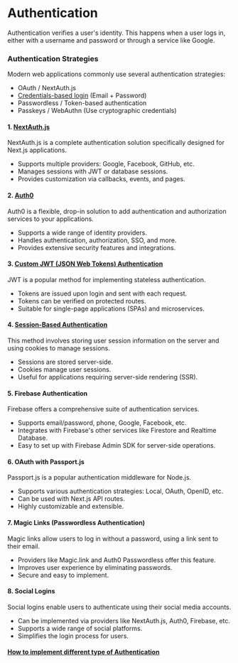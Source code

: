# Authentication
Authentication verifies a user's identity. This happens when a user logs in, either with a username and password or through a service like Google.

### Authentication Strategies
Modern web applications commonly use several authentication strategies:
- OAuth / NextAuth.js
- [Credentials-based login](https://nextjs.org/docs/app/building-your-application/authentication#implementing-authentication) (Email + Password)
- Passwordless / Token-based authentication
- Passkeys / WebAuthn (Use cryptographic credentials)

#### 1. [NextAuth.js](https://authjs.dev/getting-started/migrating-to-v5)
NextAuth.js is a complete authentication solution specifically designed for Next.js applications.

- Supports multiple providers: Google, Facebook, GitHub, etc.
- Manages sessions with JWT or database sessions.
- Provides customization via callbacks, events, and pages.

#### 2. [Auth0](https://auth0.com/docs/quickstart/webapp/nextjs/01-login)
Auth0 is a flexible, drop-in solution to add authentication and authorization services to your applications.

- Supports a wide range of identity providers.
- Handles authentication, authorization, SSO, and more.
- Provides extensive security features and integrations.

#### 3. [Custom JWT (JSON Web Tokens) Authentication](/step21_auth/04_jwt/README.md)
JWT is a popular method for implementing stateless authentication.

- Tokens are issued upon login and sent with each request.
- Tokens can be verified on protected routes.
- Suitable for single-page applications (SPAs) and microservices.

#### 4. [Session-Based Authentication](/step21_auth/03_session-management/README.md)
This method involves storing user session information on the server and using cookies to manage sessions.

- Sessions are stored server-side.
- Cookies manage user sessions.
- Useful for applications requiring server-side rendering (SSR).

#### 5. Firebase Authentication
Firebase offers a comprehensive suite of authentication services.

- Supports email/password, phone, Google, Facebook, etc.
- Integrates with Firebase's other services like Firestore and Realtime Database.
- Easy to set up with Firebase Admin SDK for server-side operations.

#### 6. OAuth with Passport.js
Passport.js is a popular authentication middleware for Node.js.

- Supports various authentication strategies: Local, OAuth, OpenID, etc.
- Can be used with Next.js API routes.
- Highly customizable and extensible.

#### 7. Magic Links (Passwordless Authentication)
Magic links allow users to log in without a password, using a link sent to their email.

- Providers like Magic.link and Auth0 Passwordless offer this feature.
- Improves user experience by eliminating passwords.
- Secure and easy to implement.

#### 8. Social Logins
Social logins enable users to authenticate using their social media accounts.

- Can be implemented via providers like NextAuth.js, Auth0, Firebase, etc.
- Supports a wide range of social platforms.
- Simplifies the login process for users.

#### [How to implement different type of Authentication](https://nextjs.org/docs/app/building-your-application/authentication#examples)